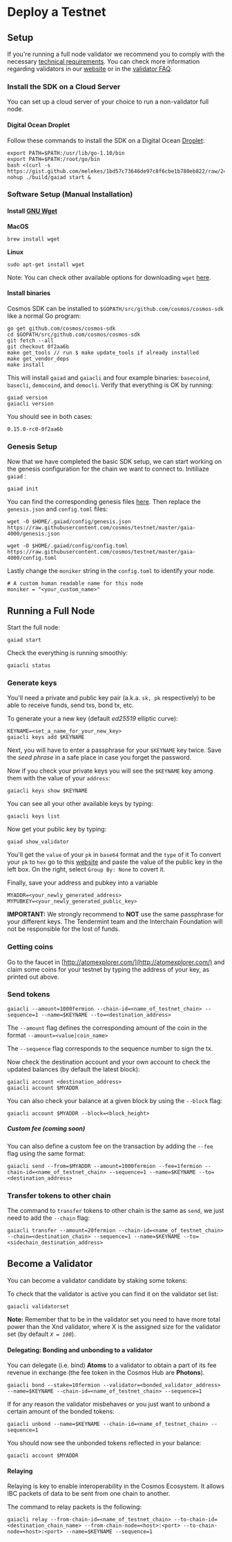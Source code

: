 # Deploy a Testnet

## Setup

If you're running a full node validator we recommend you to comply with the necessary [technical requirements](https://github.com/cosmos/cosmos/blob/master/VALIDATORS_FAQ.md#technical-requirements). You can check more information regarding validators in our [website](https://cosmos.network/validators) or in the [validator FAQ](https://cosmos.network/resources/validator-faq).

### Install the SDK on a Cloud Server

You can set up a cloud server of your choice to run a non-validator full node.

#### Digital Ocean Droplet

Follow these commands to install the SDK on a Digital Ocean [Droplet](https://www.digitalocean.com/products/droplets/):

```
export PATH=$PATH:/usr/lib/go-1.10/bin
export PATH=$PATH:/root/go/bin
bash <(curl -s https://gist.github.com/melekes/1bd57c73646de97c8f6cbe1b780eb822/raw/2447b0fbf95775852c93a91ed3e12631c7ceb648/install.sh)
nohup ./build/gaiad start &
```

### Software Setup (Manual Installation)


#### Install [GNU Wget](https://www.gnu.org/software/wget/)

**MacOS**

```
brew install wget
```

**Linux**

```
sudo apt-get install wget
```

Note: You can check other available options for downloading `wget` [here](https://www.gnu.org/software/wget/faq.html#download).

#### Install binaries

Cosmos SDK can be installed to `$GOPATH/src/github.com/cosmos/cosmos-sdk` like a normal Go program:

```
go get github.com/cosmos/cosmos-sdk
cd $GOPATH/src/github.com/cosmos/cosmos-sdk
git fetch --all
git checkout 0f2aa6b
make get_tools // run $ make update_tools if already installed
make get_vendor_deps
make install
```

This will install `gaiad` and `gaiacli` and four example binaries: `basecoind`, `basecli`, `democoind`, and `democli`. Verify that everything is OK by running:

```
gaiad version
gaiacli version
```

You should see in both cases:

```
0.15.0-rc0-0f2aa6b
```

### Genesis Setup

Now that we have completed the basic SDK setup, we can start working on the genesis configuration for the chain we want to connect to. Initiliaze `gaiad` :

```
gaiad init
```

You can find the corresponding genesis files [here](https://github.com/cosmos/testnets). Then replace the `genesis.json` and `config.toml` files:

```
wget -O $HOME/.gaiad/config/genesis.json https://raw.githubusercontent.com/cosmos/testnet/master/gaia-4000/genesis.json

wget -O $HOME/.gaiad/config/config.toml https://raw.githubusercontent.com/cosmos/testnet/master/gaia-4000/config.toml
```

Lastly change the `moniker` string in the `config.toml` to identify your node.

```
# A custom human readable name for this node
moniker = "<your_custom_name>"
```

## Running a Full Node

Start the full node:

```
gaiad start
```

Check the everything is running smoothly:

```
gaiacli status
```

### Generate keys

You'll need a private and public key pair \(a.k.a. `sk, pk` respectively\) to be able to receive funds, send txs, bond tx, etc.

To generate your a new key \(default _ed25519_ elliptic curve\):

```
KEYNAME=<set_a_name_for_your_new_key>
gaiacli keys add $KEYNAME
```

Next, you will have to enter a passphrase for your `$KEYNAME` key twice. Save the _seed_ _phrase_ in a safe place in case you forget the password.

Now if you check your private keys you will see the `$KEYNAME` key among them with the value of your `address`:

```
gaiacli keys show $KEYNAME
```

You can see all your other available keys by typing:

```
gaiacli keys list
```

Now get your public key by typing:

```
gaiad show_validator
```

You'll get the `value` of your `pk` in `base64` format and the `type` of it
To convert your `pk` to `hex` go to this [website](https://cryptii.com/base64-to-hex) and paste the value of the public key in the left box. On the right, select `Group By: None` to covert it.

Finally, save your address and pubkey into a variable

```
MYADDR=<your_newly_generated_address>
MYPUBKEY=<your_newly_generated_public_key>
```

**IMPORTANT:** We strongly recommend to **NOT** use the same passphrase for your different keys. The Tendermint team and the Interchain Foundation will not be responsible for the lost of funds.

### Getting coins

Go to the faucet in [http://atomexplorer.com/](http://atomexplorer.com/) and claim some coins for your testnet by typing the address of your key, as printed out above.

### Send tokens

```
gaiacli --amount=1000fermion --chain-id=<name_of_testnet_chain> --sequence=1 --name=$KEYNAME --to=<destination_address>
```

The `--amount` flag defines the corresponding amount of the coin in the format `--amount=<value|coin_name>`

The `--sequence` flag corresponds to the sequence number to sign the tx.

Now check the destination account and your own account to check the updated balances \(by default the latest block\):

```
gaiacli account <destination_address>
gaiacli account $MYADDR
```

You can also check your balance at a given block by using the `--block` flag:

```
gaiacli account $MYADDR --block=<block_height>
```

##### Custom fee \(coming soon\)

You can also define a custom fee on the transaction by adding the `--fee` flag using the same format:

```
gaiacli send --from=$MYADDR --amount=1000fermion --fee=1fermion --chain-id=<name_of_testnet_chain> --sequence=1 --name=$KEYNAME --to=<destination_address>
```

### Transfer tokens to other chain

The command to `transfer` tokens to other chain is the same as `send`, we just need to add the `--chain` flag:

```
gaiacli transfer --amount=20fermion --chain-id=<name_of_testnet_chain> --chain=<destination_chain> --sequence=1 --name=$KEYNAME --to=<sidechain_destination_address>
```

## Become a Validator

You can become a validator candidate by staking some tokens:

To check that the validator is active you can find it on the validator set list:

```
gaiacli validatorset
```

**Note:** Remember that to be in the validator set you need to have more total power than the Xnd validator, where X is the assigned size for the validator set \(by default _`X = 100`_\).

#### Delegating: Bonding and unbonding to a validator

You can delegate \(i.e. bind\) **Atoms** to a validator to obtain a part of its fee revenue in exchange \(the fee token in the Cosmos Hub are **Photons**\).

```
gaiacli bond --stake=10fermion --validator=<bonded_validator_address> --name=$KEYNAME --chain-id=<name_of_testnet_chain> --sequence=1
```

If for any reason the validator misbehaves or you just want to unbond a certain amount of the bonded tokens:

```
gaiacli unbond --name=$KEYNAME --chain-id=<name_of_testnet_chain> --sequence=1
```

You should now see the unbonded tokens reflected in your balance:

```
gaiacli account $MYADDR
```

#### Relaying

Relaying is key to enable interoperability in the Cosmos Ecosystem. It allows IBC packets of data to be sent from one chain to another.

The command to relay packets is the following:

```
gaiacli relay --from-chain-id=<name_of_testnet_chain> --to-chain-id=<destination_chain_name> --from-chain-node=<host>:<port> --to-chain-node=<host>:<port> --name=$KEYNAME --sequence=1
```
